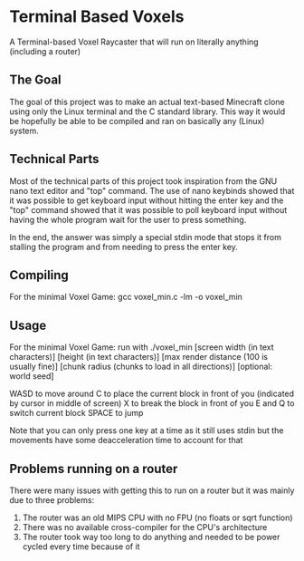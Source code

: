 # Terminal Based Voxels
A Terminal-based Voxel Raycaster that will run on literally anything (including a router)

## The Goal
The goal of this project was to make an actual text-based Minecraft clone using only the Linux terminal
and the C standard library. This way it would be hopefully be able to be compiled and ran on basically any (Linux) system.

## Technical Parts
Most of the technical parts of this project took inspiration from the GNU nano text editor and "top" command.
The use of nano keybinds showed that it was possible to get keyboard input without hitting the enter key and the
"top" command showed that it was possible to poll keyboard input without having the whole program wait for the 
user to press something.

In the end, the answer was simply a special stdin mode that stops it from stalling the program and from needing to press
the enter key.

## Compiling
For the minimal Voxel Game:
gcc voxel_min.c -lm -o voxel_min

## Usage
For the minimal Voxel Game:
run with ./voxel_min [screen width (in text characters)] [height (in text characters)] [max render distance (100 is usually fine)] [chunk radius (chunks to load in all directions)] [optional: world seed]

WASD to move around
C to place the current block in front of you (indicated by cursor in middle of screen)
X to break the block in front of you
E and Q to switch current block
SPACE to jump

Note that you can only press one key at a time as it still uses stdin but the movements have some deacceleration time to account for that

## Problems running on a router
There were many issues with getting this to run on a router but it was mainly due to three problems:
1. The router was an old MIPS CPU with no FPU (no floats or sqrt function)
2. There was no available cross-compiler for the CPU's architecture
3. The router took way too long to do anything and needed to be power cycled every time because of it 
